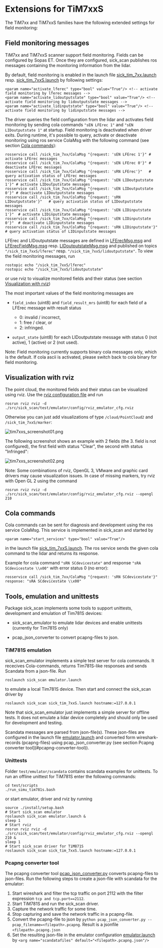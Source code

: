 # Extensions for TiM7xxS

The TiM7xx and TiM7xxS families have the following extended settings for field monitoring:

## Field monitoring messages

TiM7xx and TiM7xxS scanner support field monitoring. Fields can be configured by Sopas ET. Once they are configured, sick_scan publishes ros messages containing the monitoring information from the lidar. 

By default, field monitoring is enabled in the launch file [sick_tim_7xx.launch](../launch/sick_tim_7xx.launch) resp. [sick_tim_7xxS.launch](../launch/sick_tim_7xxS.launch) by following settings:
```
<param name="activate_lferec" type="bool" value="True"/> <!-- activate field monitoring by lferec messages -->
<param name="activate_lidoutputstate" type="bool" value="True"/> <!-- activate field monitoring by lidoutputstate messages -->
<param name="activate_lidinputstate" type="bool" value="True"/> <!-- activate field monitoring by lidinputstate messages -->
```

The driver queries the field configuration from the lidar and activates field monitoring by sending cola commands `"sEN LFErec 1"` and `"sEN LIDoutputstate 1"` at startup. Field monitoring is deactivated when driver exits. During runtime, it's possible to query, activate or deactivate monitoring using ros service ColaMsg with the following command (see section [Cola commands](#cola-commands)):
```
rosservice call /sick_tim_7xx/ColaMsg "{request: 'sEN LFErec 1'}" # activate LFErec messages 
rosservice call /sick_tim_7xx/ColaMsg "{request: 'sEN LFErec 0'}" # deactivate LFErec messages 
rosservice call /sick_tim_7xx/ColaMsg "{request: 'sRN LFErec'}"   # query activation status of LFErec messages 
rosservice call /sick_tim_7xx/ColaMsg "{request: 'sEN LIDoutputstate 1'}" # activate LIDoutputstate messages 
rosservice call /sick_tim_7xx/ColaMsg "{request: 'sEN LIDoutputstate 0'}" # deactivate LIDoutputstate messages 
rosservice call /sick_tim_7xx/ColaMsg "{request: 'sRN LIDoutputstate'}"   # query activation status of LIDoutputstate messages 
rosservice call /sick_tim_7xx/ColaMsg "{request: 'sEN LIDinputstate 1'}"  # activate LIDinputstate messages 
rosservice call /sick_tim_7xx/ColaMsg "{request: 'sEN LIDinputstate 0'}"  # deactivate LIDinputstate messages 
rosservice call /sick_tim_7xx/ColaMsg "{request: 'sRN LIDinputstate'}"    # query activation status of LIDinputstate messages 
```

LFErec and LIDoutputstate messages are defined in [LFErecMsg.msg](../msg/LFErecMsg.msg) and [LFErecFieldMsg.msg](../msg/LFErecFieldMsg.msg) resp. [LIDoutputstateMsg.msg](../msg/LIDoutputstateMsg.msg) and published on topics `"/sick_tim_7xxS/lferec"` resp. `"/sick_tim_7xxS/lidoutputstate"`.
To view the field monitoring messages, run
```
rostopic echo "/sick_tim_7xxS/lferec"
rostopic echo "/sick_tim_7xxS/lidoutputstate"
```
or use rviz to visualize monitored fields and their status (see section [Visualization with rviz](#visualization-with-rviz))

The most important values of the field monitoring messages are

-  `field_index` (uint8) and `field_result_mrs` (uint8) for each field of a LFErec message with result status<br/><ul>
   <li>0: invalid / incorrect,</li>
   <li>1: free / clear, or</li>
   <li>2: infringed.</li>
   </ul>

- `output_state` (uint8) for each LIDoutputstate message with status 0 (not active), 1 (active) or 2 (not used).

Note: Field monitoring currently supports binary cola messages only, which is the default. If cola ascii is activated, please switch back to cola binary for field monitoring.

## Visualization with rviz

The point cloud, the monitored fields and their status can be visualized using rviz. Use the [rviz configuration file](../test/emulator/config/rviz_emulator_cfg.rviz) 
and run
```
rosrun rviz rviz -d ./src/sick_scan/test/emulator/config/rviz_emulator_cfg.rviz
```

Otherwise you can just add visualizations of type `/cloud/PointCloud2` and `/sick_tim_7xxS/marker`:

![tim7xxs_screenshot01.png](tim7xxs_screenshot01.png) 

The following screenshot shows an example with 2 fields (the 3. field is not configured), the first field with status "Clear", the second with status "Infringed":

![tim7xxs_screenshot02.png](tim7xxs_screenshot02.png)

Note: Some combinations of rviz, OpenGL 3, VMware and graphic card drivers may cause visualization issues. In case of missing markers, try rviz with Open GL 2 using the command
```
rosrun rviz rviz -d ./src/sick_scan/test/emulator/config/rviz_emulator_cfg.rviz --opengl 210
```

## Cola commands

Cola commands can be sent for diagnosis and development using the ros service ColaMsg. This service is implemented in sick_scan and started by 
```
<param name="start_services" type="bool" value="True"/>
```
in the launch file [sick_tim_7xxS.launch](../launch/sick_tim_7xxS.launch). The ros service sends the given cola command to the lidar and returns its response.

Example for cola command `"sRN SCdevicestate"` and response `"sRA SCdevicestate \\x00"` with error status 0 (no error):
```
rosservice call /sick_tim_7xx/ColaMsg "{request: 'sRN SCdevicestate'}"
response: "sRA SCdevicestate \\x00"
```

## Tools, emulation and unittests

Package sick_scan implements some tools to support unittests, development and emulation of Tim781S devices:

- sick_scan_emulator to emulate lidar devices and enable unittests (currently for Tim781S only)

- pcap_json_converter to convert pcapng-files to json.

### TiM781S emulation

sick_scan_emulator implements a simple test server for cola commands. It rececives Cola-commands, returns Tim781S-like responses and sends Scandata from a json-file. Run
```
roslaunch sick_scan emulator.launch
```
to emulate a local Tim781S device. Then start and connect the sick_scan driver by
```
roslaunch sick_scan sick_tim_7xxS.launch hostname:=127.0.0.1
```

Note that sick_scan_emulator just implements a simple server for offline tests. It does not emulate a lidar device completely and should only be used for development and testing.

Scandata messages are parsed from json-file(s). These json-files are configured in the launch file [emulator.launch](../test/emulator/launch/emulator.launch) and converted form wireshark-records (pcapng-files) using pcap_json_converter.py (see section Pcapng converter tool](#pcapng-converter-tool)).

### Unittests

Folder `test/emulator/scandata` contains scandata examples for unittests. To run an offline unittest for TiM781S enter the following commands:
```
cd test/scripts
./run_simu_tim781s.bash
```
or start emulator, driver and rviz by running
```
source ./install/setup.bash
# Start sick_scan emulator
roslaunch sick_scan emulator.launch &
sleep 1
# Start rviz
rosrun rviz rviz -d ./src/sick_scan/test/emulator/config/rviz_emulator_cfg.rviz --opengl 210 &
sleep 1
# Start sick_scan driver for TiM871S
roslaunch sick_scan sick_tim_7xxS.launch hostname:=127.0.0.1
```

### Pcapng converter tool

The pcapng converter tool [pcap_json_converter.py](../test/pcap_json_converter/pcap_json_converter.py) converts pcapng-files to json-files. Run the following steps to create a json-file with scandata for the emulator:

1. Start wireshark and filter the tcp traffic on port 2112 with the filter expression `tcp and tcp.port==2112`.
2. Start TiM781S and run the sick_scan driver.
3. Capture the network traffic for some time.
4. Stop capturing and save the network traffic in a pcapng-file.
5. Convert the pcapng-file to json by `python pcap_json_converter.py --pcap_filename=<filepath>.pcapng`. Result is a jsonfile `<filepath>.pcapng.json`
6. Set the resulting json-file in the emulator configuration [emulator.launch](../test/emulator/launch/emulator.launch) by `<arg name="scandatafiles" default="<filepath>.pcapng.json"/>`
